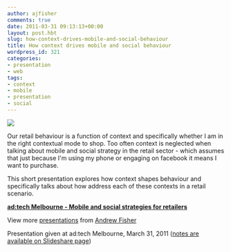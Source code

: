 ```yaml
---
author: ajfisher
comments: true
date: 2011-03-31 09:13:13+00:00
layout: post.hbt
slug: how-context-drives-mobile-and-social-behaviour
title: How context drives mobile and social behaviour
wordpress_id: 321
categories:
- presentation
- web
tags:
- context
- mobile
- presentation
- social
---
```


[![](http://ajfisher.me/wp-content/uploads/2011/04/adtech_shopping-e1303122267292.png)](http://ajfisher.me/wp-content/uploads/2011/04/adtech_shopping.png)




Our retail behaviour is a function of context and specifically whether I am in the right contextual mode to shop. Too often context is neglected when talking about mobile and social strategy in the retail sector - which assumes that just because I'm using my phone or engaging on facebook it means I want to purchase.




This short presentation explores how context shapes behaviour and specifically talks about how address each of these contexts in a retail scenario.





**[ad:tech Melbourne - Mobile and social strategies for retailers](http://www.slideshare.net/andrewjfisher/adtech-melbourne-mobile-and-social-strategies-for-retailers)** 


View more [presentations](http://www.slideshare.net/) from [Andrew Fisher](http://www.slideshare.net/andrewjfisher)





Presentation given at ad:tech Melbourne, March 31, 2011 ([notes are available on Slideshare page](http://www.slideshare.net/andrewjfisher/adtech-melbourne-mobile-and-social-strategies-for-retailers))


 


